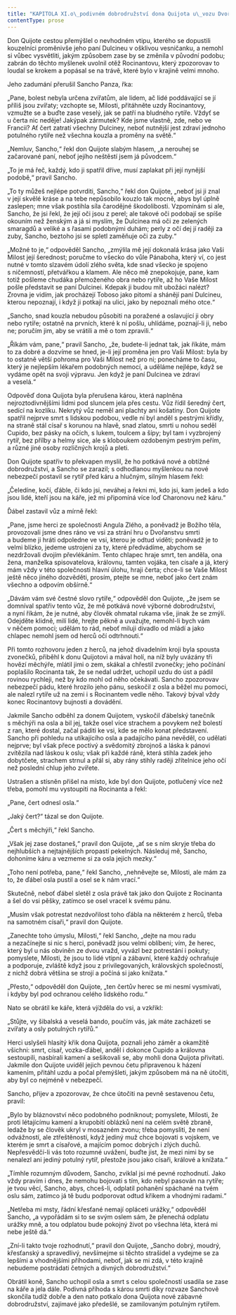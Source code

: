 ```yaml
---
title: "KAPITOLA XI.o\_podivném dobrodružství dona Quijota u\_vozu Dvořanů smrti."
contentType: prose
---
```


  

Don Quijote cestou přemýšlel o nevhodném vtipu, kterého se dopustili kouzelníci proměnivše jeho paní Dulcineu v ošklivou vesničanku, a nemohl si vůbec vysvětliti, jakým způsobem zase by se změnila v původní podobu; zabrán do těchto myšlenek uvolnil otěž Rocinantovu, který zpozorovav to loudal se krokem a popásal se na trávě, které bylo v krajině velmi mnoho.

Jeho zadumání přerušil Sancho Panza, řka:

„Pane, bolest nebyla určena zvířatům, ale lidem, ač lidé poddávající se jí příliš jsou zvířaty; vzchopte se, Milosti, přitáhněte uzdy Rocinantovy, vzmužte se a buďte zase veselý, jak se patří na bludného rytíře. Vždyť se u čerta nic neděje! Jakýpak zármutek? Kde jsme vlastně, zde, nebo ve Francii? Ať čert zatratí všechny Dulciney, neboť nutnější jest zdraví jednoho potulného rytíře než všechna kouzla a proměny na světě.“

„Nemluv, Sancho,“ řekl don Quijote slabým hlasem, „a nerouhej se začarované paní, neboť jejího neštěstí jsem já původcem.“

„To je má řeč, každý, kdo ji spatřil dříve, musí zaplakat při její nynější podobě,“ pravil Sancho.

„To ty můžeš nejlépe potvrditi, Sancho,“ řekl don Quijote, „neboť jsi ji znal v její skvělé kráse a na tebe nepůsobilo kouzlo tak mocně, abys byl úplně zaslepen; mne však postihla síla čarodějné škodolibosti. Vzpomínám si ale, Sancho, že jsi řekl, že její oči jsou z perel; ale takové oči podobají se spíše okouním než ženským a já si myslím, že Dulcinea má oči ze zelených smaragdů a veliké a s řasami podobnými duhám; perly z očí dej jí raději za zuby, Sancho, beztoho jsi se spletl zaměňuje oči za zuby.“

„Možné to je,“ odpověděl Sancho, „zmýlila mě její dokonalá krása jako Vaši Milost její šerednost; poručme to všecko do vůle Pánaboha, který ví, co jest nutné v tomto slzavém údolí zlého světa, kde snad všecko je spojeno s ničemností, přetvářkou a klamem. Ale něco mě znepokojuje, pane, kam totiž pošleme chudáka přemoženého obra nebo rytíře, až ho Vaše Milost pošle představit se paní Dulcinei. Kdepak ji budou mít ubožáci nalézt? Zrovna je vidím, jak procházejí Toboso jako pitomí a shánějí paní Dulcineu, kterou nepoznají, i když ji potkají na ulici, jako by nepoznali mého otce.“

„Sancho, snad kouzla nebudou působiti na poražené a oslavující ji obry nebo rytíře; ostatně na prvních, které k ní pošlu, uhlídáme, poznají-li ji, nebo ne; poručím jim, aby se vrátili a mě o tom zpravili.“

„Říkám vám, pane,“ pravil Sancho, „že, budete-li jednat tak, jak říkáte, mám to za dobré a dozvíme se hned, je-li její proměna jen pro Vaši Milost: byla by to ostatně větší pohroma pro Vaši Milost než pro ni; ponecháme to času, který je nejlepším lékařem podobných nemocí, a uděláme nejlépe, když se vydáme opět na svoji výpravu. Jen když je paní Dulcinea ve zdraví a veselá.“

Odpověď dona Quijota byla přerušena károu, která naplněna nejroztodivnějšími lidmi pod sluncem jela přes cestu. Vůz řídil šeredný čert, sedící na kozlíku. Nekrytý vůz neměl ani plachty ani košatiny. Don Quijote spatřil nejprve smrt s lidskou podobou, vedle ní byl anděl s pestrými křídly, na straně stál císař s korunou na hlavě, snad zlatou, smrti u nohou seděl Cupido, bez pásky na očích, s lukem, toulcem a šípy; byl tam i vyzbrojený rytíř, bez přílby a helmy sice, ale s kloboukem ozdobeným pestrým peřím, a různé jiné osoby rozličných krojů a pleti.

Don Quijote spatřiv to překvapen myslil, že ho potkává nové a obtížné dobrodružství, a Sancho se zarazil; s odhodlanou myšlenkou na nové nebezpečí postavil se rytíř před káru a hlučným, silným hlasem řekl:

„Čeledíne, kočí, ďáble, či kdo jsi, neváhej a řekni mi, kdo jsi, kam jedeš a kdo jsou lidé, kteří jsou na káře, jež mi připomíná více loď Charonovu než káru.“

Ďábel zastavil vůz a mírně řekl:

„Pane, jsme herci ze společnosti Angula Zlého, a poněvadž je Božího těla, provozovali jsme dnes ráno ve vsi za strání hru o Dvořanstvu smrti a budeme ji hráti odpoledne ve vsi, kterou je odtud viděti; poněvadž je to velmi blízko, jedeme ustrojeni za ty, které předvádíme, abychom se nezdržovali dvojím převlékáním. Tento chlapec hraje smrt, ten anděla, ona žena, manželka spisovatelova, královnu, tamten vojáka, ten císaře a já, který mám vždy v této společnosti hlavní úlohu, hraji čerta; chce-li se Vaše Milost ještě něco jiného dozvěděti, prosím, ptejte se mne, neboť jako čert znám všechno a odpovím obšírně.“

„Dávám vám své čestné slovo rytíře,“ odpověděl don Quijote, „že jsem se domníval spatřiv tento vůz, že mě potkává nové výborné dobrodružství, a nyní říkám, že je nutné, aby člověk ohmatal rukama vše, jinak že se zmýlí. Odejděte klidně, milí lidé, hrejte pěkně a uvažujte, nemohl-li bych vám v něčem pomoci; udělám to rád, neboť miluji divadlo od mládí a jako chlapec nemohl jsem od herců očí odtrhnouti.“

Při tomto rozhovoru jeden z herců, na jehož divadelním kroji byla spousta zvonečků, přiběhl k donu Quijotovi a mával holí, na níž byly uvázány tři hovězí měchýře, mlátil jimi o zem, skákal a chřestil zvonečky; jeho počínání poplašilo Rocinanta tak, že se nedal udržet, uchopil uzdu do úst a pádil rovinou rychleji, než by kdo mohl od něho očekávati. Sancho zpozorovav nebezpečí pádu, které hrozilo jeho pánu, seskočil z osla a běžel mu pomoci, ale nalezl rytíře už na zemi i s Rocinantem vedle něho. Takový býval vždy konec Rocinantovy bujnosti a dovádění.

Jakmile Sancho odběhl za donem Quijotem, vyskočil ďábelský tanečník s měchýři na osla a bil jej, takže osel více strachem a povykem než bolestí z ran, které dostal, začal páditi ke vsi, kde se mělo konat představení. Sancho při pohledu na utíkajícího osla a padajícího pána nevěděl, co udělati nejprve; byl však přece poctivý a svědomitý zbrojnoš a láska k pánovi zvítězila nad láskou k oslu; však při každé ráně, která stihla zadek jeho dobytčete, strachem strnul a přál si, aby rány stihly raději zřítelnice jeho očí než poslední chlup jeho zvířete.

Ustrašen a stísněn přišel na místo, kde byl don Quijote, potlučený více než třeba, pomohl mu vystoupiti na Rocinanta a řekl:

„Pane, čert odnesl osla.“

„Jaký čert?“ tázal se don Quijote.

„Čert s měchýři,“ řekl Sancho.

„Však jej zase dostaneš,“ pravil don Quijote, „ať se s ním skryje třeba do nejhlubších a nejtajnějších propastí pekelných. Následuj mě, Sancho, dohoníme káru a vezmeme si za osla jejich mezky.“

„Toho není potřeba, pane,“ řekl Sancho, „nehněvejte se, Milosti, ale mám za to, že ďábel osla pustil a osel se k nám vrací.“

Skutečně, neboť ďábel sletěl z osla právě tak jako don Quijote z Rocinanta a šel do vsi pěšky, zatímco se osel vracel k svému pánu.

„Musím však potrestat nezdvořilost toho ďábla na některém z herců, třeba na samotném císaři,“ pravil don Quijote.

„Zanechte toho úmyslu, Milosti,“ řekl Sancho, „dejte na mou radu a nezačínejte si nic s herci, poněvadž jsou velmi oblíbeni; vím, že herec, který byl u nás obviněn ze dvou vražd, vyvázl bez potrestání i pokuty; pomyslete, Milosti, že jsou to lidé vtipní a zábavní, které každý ochraňuje a podporuje, zvláště když jsou z privilegovaných, královských společností, z nichž dobrá většina se strojí a počíná si jako knížata.“

„Přesto,“ odpověděl don Quijote, „ten čertův herec se mi nesmí vysmívati, i kdyby byl pod ochranou celého lidského rodu.“

Nato se obrátil ke káře, která vjížděla do vsi, a vzkřikl:

„Stůjte, vy šibalská a veselá bando, poučím vás, jak máte zacházeti se zvířaty a osly potulných rytířů.“

Herci uslyšeli hlasitý křik dona Quijota, poznali jeho záměr a okamžitě všichni: smrt, císař, vozka-ďábel, anděl i dokonce Cupido a královna sestoupili, nasbírali kamení a sešikovali se, aby mohli dona Quijota přivítati. Jakmile don Quijote uviděl jejich pevnou četu připravenou k házení kamením, přitáhl uzdu a počal přemýšleti, jakým způsobem má na ně útočiti, aby byl co nejméně v nebezpečí.

Sancho, přijev a zpozorovav, že chce útočiti na pevně sestavenou četu, pravil:

„Bylo by bláznovství něco podobného podniknout; pomyslete, Milosti, že proti létajícímu kamení a krupobití oblázků není na celém světě zbraně, ledaže by se člověk ukryl v mosazném zvonu; třeba pomysliti, že není odvážností, ale ztřeštěností, když jediný muž chce bojovati s vojskem, ve kterém je smrt a císařové, a majícím pomoc dobrých i zlých duchů. Nepřesvědčí-li vás toto rozumné uvážení, buďte jist, že mezi nimi by se nenalezl ani jediný potulný rytíř, přestože jsou jako císaři, králové a knížata.“

„Tímhle rozumným důvodem, Sancho, zviklal jsi mé pevné rozhodnutí. Jako vždy pravím i dnes, že nemohu bojovati s tím, kdo nebyl pasován na rytíře; je tvou věcí, Sancho, abys, chceš-li, odplatil pohanění spáchané na tvém oslu sám, zatímco já tě budu podporovat odtud křikem a vhodnými radami.“

„Netřeba mi msty, řádní křesťané nemají opláceti urážky,“ odpověděl Sancho, „a vypořádám si to se svým oslem sám, že přenechá odplatu urážky mně, a tou odplatou bude pokojný život po všechna léta, která mi nebe ještě dá.“

„Zní-li takto tvoje rozhodnutí,“ pravil don Quijote, „Sancho dobrý, moudrý, křesťanský a spravedlivý, nevšímejme si těchto strašidel a vydejme se za lepšími a vhodnějšími příhodami, neboť, jak se mi zdá, v této krajině nebudeme postrádati četných a divných dobrodružství.“

Obrátil koně, Sancho uchopil osla a smrt s celou společností usadila se zase na káře a jela dále. Podivná příhoda s károu smrti díky rozvaze Sanchově skončila tudíž dobře a den nato potkalo dona Quijota nové zábavné dobrodružství, zajímavé jako předešlé, se zamilovaným potulným rytířem.
